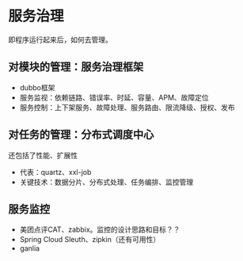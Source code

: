 # 服务治理
即程序运行起来后，如何去管理。

## 对模块的管理：服务治理框架
* dubbo框架
* 服务监视：依赖链路、错误率、时延、容量、APM、故障定位
* 服务控制：上下架服务、故障处理、服务路由、限流降级、授权、发布

## 对任务的管理：分布式调度中心
还包括了性能、扩展性
* 代表：quartz、xxl-job
* 关键技术：数据分片、分布式处理、任务编排、监控管理

## 服务监控
* 美团点评CAT、zabbix。监控的设计思路和目标？？
* Spring Cloud Sleuth、zipkin（还有可用性）
* ganlia


